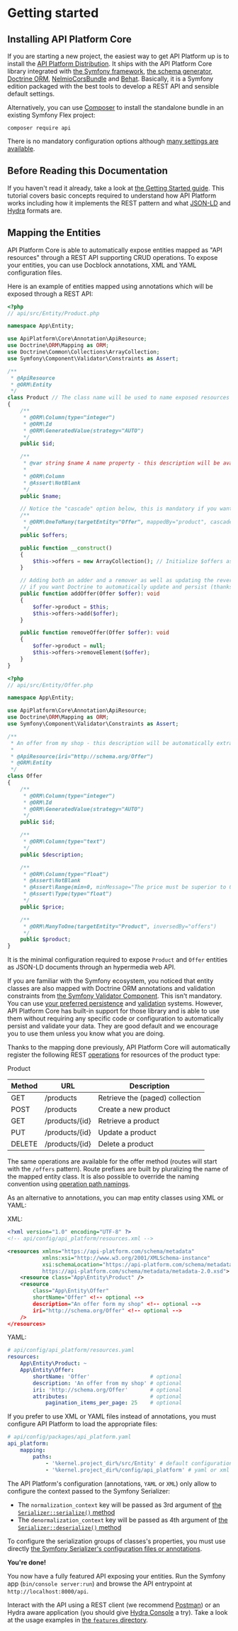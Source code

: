 # Getting started

## Installing API Platform Core

If you are starting a new project, the easiest way to get API Platform up is to install the [API Platform Distribution](../distribution/index.md).
It ships with the API Platform Core library integrated with [the Symfony framework](https://symfony.com), [the schema generator](../schema-generator/),
[Doctrine ORM](http://www.doctrine-project.org), [NelmioCorsBundle](https://github.com/nelmio/NelmioCorsBundle)
and [Behat](http://behat.org).
Basically, it is a Symfony edition packaged with the best tools to develop a REST API and sensible default settings.

Alternatively, you can use [Composer](http://getcomposer.org) to install the standalone bundle in an existing Symfony Flex
project:

`composer require api`

There is no mandatory configuration options although [many settings are available](configuration.md).

## Before Reading this Documentation

If you haven't read it already, take a look at [the Getting Started guide](../distribution/index.md).
This tutorial covers basic concepts required to understand how API Platform works including how it implements the REST pattern
and what [JSON-LD](http://json-ld.org/) and [Hydra](http://www.hydra-cg.com/) formats are.

## Mapping the Entities

API Platform Core is able to automatically expose entities mapped as "API resources" through a REST API supporting CRUD
operations.
To expose your entities, you can use Docblock annotations, XML and YAML configuration files.

Here is an example of entities mapped using annotations which will be exposed through a REST API:

```php
<?php
// api/src/Entity/Product.php

namespace App\Entity;

use ApiPlatform\Core\Annotation\ApiResource;
use Doctrine\ORM\Mapping as ORM;
use Doctrine\Common\Collections\ArrayCollection;
use Symfony\Component\Validator\Constraints as Assert;

/**
 * @ApiResource
 * @ORM\Entity
 */
class Product // The class name will be used to name exposed resources
{
    /**
     * @ORM\Column(type="integer")
     * @ORM\Id
     * @ORM\GeneratedValue(strategy="AUTO")
     */
    public $id;

    /**
     * @var string $name A name property - this description will be available in the API documentation too.
     *
     * @ORM\Column
     * @Assert\NotBlank
     */
    public $name;

    // Notice the "cascade" option below, this is mandatory if you want Doctrine to automatically persist the related entity
    /**
     * @ORM\OneToMany(targetEntity="Offer", mappedBy="product", cascade={"persist"})
     */
    public $offers;

    public function __construct()
    {
        $this->offers = new ArrayCollection(); // Initialize $offers as an Doctrine collection
    }

    // Adding both an adder and a remover as well as updating the reverse relation are mandatory
    // if you want Doctrine to automatically update and persist (thanks to the "cascade" option) the related entity
    public function addOffer(Offer $offer): void
    {
        $offer->product = $this;
        $this->offers->add($offer);
    }

    public function removeOffer(Offer $offer): void
    {
        $offer->product = null;
        $this->offers->removeElement($offer);
    }
}
```

```php
<?php
// api/src/Entity/Offer.php

namespace App\Entity;

use ApiPlatform\Core\Annotation\ApiResource;
use Doctrine\ORM\Mapping as ORM;
use Symfony\Component\Validator\Constraints as Assert;

/**
 * An offer from my shop - this description will be automatically extracted form the PHPDoc to document the API.
 *
 * @ApiResource(iri="http://schema.org/Offer")
 * @ORM\Entity
 */
class Offer
{
    /**
     * @ORM\Column(type="integer")
     * @ORM\Id
     * @ORM\GeneratedValue(strategy="AUTO")
     */
    public $id;

    /**
     * @ORM\Column(type="text")
     */
    public $description;

    /**
     * @ORM\Column(type="float")
     * @Assert\NotBlank
     * @Assert\Range(min=0, minMessage="The price must be superior to 0.")
     * @Assert\Type(type="float")
     */
    public $price;

    /**
     * @ORM\ManyToOne(targetEntity="Product", inversedBy="offers")
     */
    public $product;
}
```

It is the minimal configuration required to expose `Product` and `Offer` entities as JSON-LD documents through an hypermedia
web API.

If you are familiar with the Symfony ecosystem, you noticed that entity classes are also mapped with Doctrine ORM annotations
and validation constraints from [the Symfony Validator Component](http://symfony.com/doc/current/book/validation.html).
This isn't mandatory. You can use [your preferred persistence](data-providers.md) and [validation](validation.md) systems.
However, API Platform Core has built-in support for those library and is able to use them without requiring any specific
code or configuration to automatically persist and validate your data. They are good default and we encourage you to use
them unless you know what you are doing.

Thanks to the mapping done previously, API Platform Core will automatically register the following REST [operations](operations.md)
for resources of the product type:

Product

Method | URL            | Description
-------|----------------|--------------------------------
GET    | /products      | Retrieve the (paged) collection
POST   | /products      | Create a new product
GET    | /products/{id} | Retrieve a product
PUT    | /products/{id} | Update a product
DELETE | /products/{id} | Delete a product

The same operations are available for the offer method (routes will start with the `/offers` pattern).
Route prefixes are built by pluralizing the name of the mapped entity class.
It is also possible to override the naming convention using [operation path namings](operation-path-naming.md).

As an alternative to annotations, you can map entity classes using XML or YAML:

XML:

```xml
<?xml version="1.0" encoding="UTF-8" ?>
<!-- api/config/api_platform/resources.xml -->

<resources xmlns="https://api-platform.com/schema/metadata"
           xmlns:xsi="http://www.w3.org/2001/XMLSchema-instance"
           xsi:schemaLocation="https://api-platform.com/schema/metadata
           https://api-platform.com/schema/metadata/metadata-2.0.xsd">
    <resource class="App\Entity\Product" />
    <resource
        class="App\Entity\Offer"
        shortName="Offer" <!-- optional -->
        description="An offer form my shop" <!-- optional -->
        iri="http://schema.org/Offer" <!-- optional -->
    />
</resources>
```

YAML:

```yaml
# api/config/api_platform/resources.yaml
resources:
    App\Entity\Product: ~
    App\Entity\Offer:
        shortName: 'Offer'                   # optional
        description: 'An offer from my shop' # optional
        iri: 'http://schema.org/Offer'       # optional
        attributes:                          # optional
            pagination_items_per_page: 25    # optional
```

If you prefer to use XML or YAML files instead of annotations, you must configure API Platform to load the appropriate files:

```yaml
# api/config/packages/api_platform.yaml
api_platform:
    mapping:
        paths: 
            - '%kernel.project_dir%/src/Entity' # default configuration for annotations
            - '%kernel.project_dir%/config/api_platform' # yaml or xml directory configuration
```

The API Platform's configuration (annotations, `YAML` or `XML`) only allow to configure the context passed to the Symfony Serializer:

* The `normalization_context` key will be passed as 3rd argument of [the `Serializer::serialize()` method](https://api.symfony.com/master/Symfony/Component/Serializer/SerializerInterface.html#method_serialize)
* The `denormalization_context` key will be passed as 4th argument of [the `Serializer::deserialize()` method](https://api.symfony.com/master/Symfony/Component/Serializer/SerializerInterface.html#method_deserialize)


To configure the serialization groups of classes's properties, you must use directly [the Symfony Serializer's configuration files or annotations]( https://symfony.com/doc/current/components/serializer.html#attributes-groups).

**You're done!**

You now have a fully featured API exposing your entities.
Run the Symfony app (`bin/console server:run`) and browse the API entrypoint at `http://localhost:8000/api`.

Interact with the API using a REST client (we recommend [Postman](https://www.getpostman.com/)) or an Hydra aware application
(you should give [Hydra Console](https://github.com/lanthaler/HydraConsole) a try). Take
a look at the usage examples in [the `features` directory](https://github.com/api-platform/core/tree/master/features).
